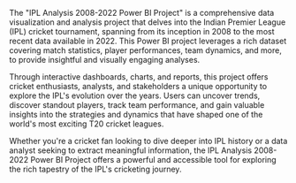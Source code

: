The "IPL Analysis 2008-2022 Power BI Project" is a comprehensive data visualization and analysis project that delves into the Indian Premier League (IPL) cricket tournament, spanning from its inception in 2008 to the most recent data available in 2022. This Power BI project leverages a rich dataset covering match statistics, player performances, team dynamics, and more, to provide insightful and visually engaging analyses.

Through interactive dashboards, charts, and reports, this project offers cricket enthusiasts, analysts, and stakeholders a unique opportunity to explore the IPL's evolution over the years. Users can uncover trends, discover standout players, track team performance, and gain valuable insights into the strategies and dynamics that have shaped one of the world's most exciting T20 cricket leagues.

Whether you're a cricket fan looking to dive deeper into IPL history or a data analyst seeking to extract meaningful information, the IPL Analysis 2008-2022 Power BI Project offers a powerful and accessible tool for exploring the rich tapestry of the IPL's cricketing journey.
